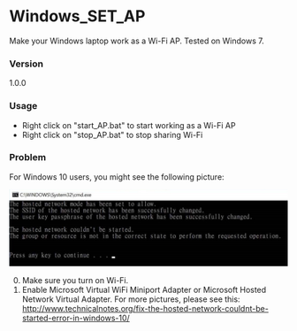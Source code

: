 # Windows_SET_AP
Make your Windows laptop work as a Wi-Fi AP. Tested on Windows 7.

### Version
1.0.0

### Usage
- Right click on "start_AP.bat" to start working as a Wi-Fi AP
- Right click on "stop_AP.bat" to stop sharing Wi-Fi

### Problem
For Windows 10 users, you might see the following picture:

![alt text](https://raw.githubusercontent.com/chemadent/Windows_SET_AP/master/win10_error_message.jpeg)

0. Make sure you turn on Wi-Fi.
1. Enable Microsoft Virtual WiFi Miniport Adapter or Microsoft Hosted Network Virtual Adapter.
   For more pictures, please see this: http://www.technicalnotes.org/fix-the-hosted-network-couldnt-be-started-error-in-windows-10/
